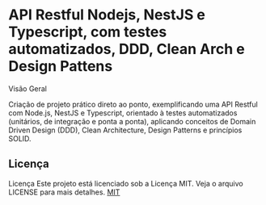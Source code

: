 
#  API Restful Nodejs, NestJS e Typescript, com testes automatizados, DDD, Clean Arch e Design Pattens

Visão Geral

Criação de projeto prático direto ao ponto, exemplificando uma API Restful com Node.js, NestJS e Typescript, orientado à testes automatizados (unitários, de integração e ponta a ponta), aplicando conceitos de Domain Driven Design (DDD), Clean Architecture, Design Patterns e princípios SOLID.

## Licença
Licença Este projeto está licenciado sob a Licença MIT. Veja o arquivo LICENSE para mais detalhes.
[MIT](https://choosealicense.com/licenses/mit/)

